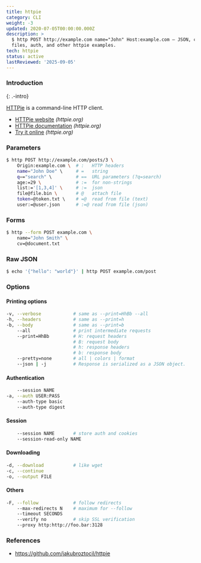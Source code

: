 ```yaml
---
title: httpie
category: CLI
weight: -3
updated: 2020-07-05T00:00:00.000Z
description: >
  $ http POST http://example.com name="John" Host:example.com — JSON, cookies,
  files, auth, and other httpie examples.
tech: httpie
status: active
lastReviewed: '2025-09-05'
---
```


### Introduction
{: .-intro}

[HTTPie](https://httpie.org/) is a command-line HTTP client.

- [HTTPie website](https://httpie.org/) _(httpie.org)_
- [HTTPie documentation](https://httpie.org/docs) _(httpie.org)_
- [Try it online](https://httpie.org/run) _(httpie.org)_

### Parameters

```bash
$ http POST http://example.com/posts/3 \
    Origin:example.com \  # :   HTTP headers
    name="John Doe" \     # =   string
    q=="search" \         # ==  URL parameters (?q=search)
    age:=29 \             # :=  for non-strings
    list:='[1,3,4]' \     # :=  json
    file@file.bin \       # @   attach file
    token=@token.txt \    # =@  read from file (text)
    user:=@user.json      # :=@ read from file (json)
```

### Forms

```bash
$ http --form POST example.com \
    name="John Smith" \
    cv=@document.txt
```

### Raw JSON

```bash
$ echo '{"hello": "world"}' | http POST example.com/post
```

### Options

#### Printing options

```bash
-v, --verbose            # same as --print=HhBb --all
-h, --headers            # same as --print=h
-b, --body               # same as --print=b
    --all                # print intermediate requests
    --print=HhBb         # H: request headers
                         # B: request body
                         # h: response headers
                         # b: response body
    --pretty=none        # all | colors | format
    --json | -j          # Response is serialized as a JSON object.
```

#### Authentication

```bash
    --session NAME
-a, --auth USER:PASS
    --auth-type basic
    --auth-type digest
```

#### Session

```bash
    --session NAME       # store auth and cookies
    --session-read-only NAME
```

#### Downloading

```bash
-d, --download           # like wget
-c, --continue
-o, --output FILE
```

#### Others

```bash
-F, --follow             # follow redirects
    --max-redirects N    # maximum for --follow
    --timeout SECONDS
    --verify no          # skip SSL verification
    --proxy http:http://foo.bar:3128
```

### References

* <https://github.com/jakubroztocil/httpie>
